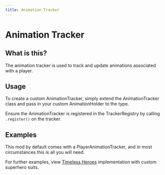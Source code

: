 ```yaml
---
title: Animation Tracker
---
```


# Animation Tracker

## What is this?
The animation tracker is used to track and update animations associated with a player.

## Usage
To create a custom AnimationTracker, simply extend the AnimationTracker class and pass in your custom AnimationHolder to the type.

Ensure the AnimationTracker is registered in the TrackerRegistry by calling `.register()` on the tracker.

## Examples
This mod by default comes with a PlayerAnimationTracker, and in most circumstances this is all you will need.

For further examples, view [Timeless Heroes](https://github.com/Duzos/superhero/blob/master/src/main/java/mc/duzo/timeless/suit/client/animation/SuitAnimationTracker.java) implementation with custom superhero suits.


